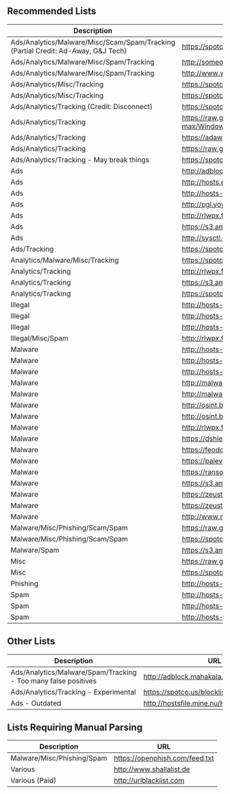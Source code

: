 Recommended Lists
-----------------

Description | URL
-------- | --------
Ads/Analytics/Malware/Misc/Scam/Spam/Tracking (Partial Credit: Ad-Away, G&J Tech) | https://spotco.us/blocklists/Mobile.txt
Ads/Analytics/Malware/Misc/Spam/Tracking | http://someonewhocares.org/hosts/hosts
Ads/Analytics/Malware/Misc/Spam/Tracking | http://www.winhelp2002.mvps.org/hosts.txt
Ads/Analytics/Misc/Tracking | https://spotco.us/blocklists/Misc.txt
Ads/Analytics/Misc/Tracking | https://spotco.us/blocklists/Mozilla.txt
Ads/Analytics/Tracking (Credit: Disconnect) | https://spotco.us/blocklists/Disconnect.txt
Ads/Analytics/Tracking | https://raw.githubusercontent.com/crazy-max/WindowsSpyBlocker/master/hostsBlockWindowsSpy.txt
Ads/Analytics/Tracking | https://adaway.org/hosts.txt
Ads/Analytics/Tracking | https://raw.githubusercontent.com/chiehmin/MinMinGuard/master/assets/host/output_file
Ads/Analytics/Tracking - May break things | https://spotco.us/blocklists/Microsoft.txt
Ads | http://adblock.gjtech.net/?format=unix-hosts
Ads | http://hosts.eladkarako.com/hosts.txt
Ads | http://hosts-file.net/ad_servers.txt
Ads | http://pgl.yoyo.org/as/serverlist.php?hostformat=html&mimetype=plaintext
Ads | http://rlwpx.free.fr/WPFF/hpub.7z
Ads | https://s3.amazonaws.com/lists.disconnect.me/simple_ad.txt
Ads | http://sysctl.org/cameleon/hosts
Ads/Tracking | https://spotco.us/blocklists/LG.txt
Analytics/Malware/Misc/Tracking | https://spotco.us/blocklists/Cameras.txt
Analytics/Tracking | http://rlwpx.free.fr/WPFF/htrc.7z
Analytics/Tracking | https://s3.amazonaws.com/lists.disconnect.me/simple_tracking.txt
Analytics/Tracking | https://spotco.us/blocklists/Cyanogen.txt
Illegal | http://hosts-file.net/fsa.txt
Illegal | http://hosts-file.net/pha.txt
Illegal | http://hosts-file.net/wrz.txt
Illegal/Misc/Spam | http://rlwpx.free.fr/WPFF/hmis.7z
Malware | http://hosts-file.net/emd.txt
Malware | http://hosts-file.net/exp.txt
Malware | http://hosts-file.net/hjk.txt
Malware | http://malwaredomains.lehigh.edu/files/immortal_domains.txt
Malware | http://malwaredomains.lehigh.edu/files/justdomains
Malware | http://osint.bambenekconsulting.com/feeds/c2-dommasterlist.txt
Malware | http://osint.bambenekconsulting.com/feeds/dga-feed.txt
Malware | http://rlwpx.free.fr/WPFF/hrsk.7z
Malware | https://dshield.org/feeds/suspiciousdomains_Low.txt
Malware | https://feodotracker.abuse.ch/blocklist/?download=domainblocklist
Malware | https://palevotracker.abuse.ch/blocklists.php?download=domainblocklist
Malware | https://ransomwaretracker.abuse.ch/downloads/RW_DOMBL.txt
Malware | https://s3.amazonaws.com/lists.disconnect.me/simple_malware.txt
Malware | https://zeustracker.abuse.ch/blocklist.php?download=baddomains
Malware | https://zeustracker.abuse.ch/blocklist.php?download=domainblocklist
Malware | http://www.malwaredomainlist.com/hostslist/hosts.txt
Malware/Misc/Phishing/Scam/Spam | https://raw.githubusercontent.com/Dawsey21/Lists/master/main-blacklist.txt
Malware/Misc/Phishing/Scam/Spam | https://spotco.us/blocklists/Scams.txt
Malware/Spam | https://s3.amazonaws.com/lists.disconnect.me/simple_malvertising.txt
Misc | https://raw.githubusercontent.com/StevenBlack/hosts/master/data/StevenBlack/hosts
Misc | https://spotco.us/blocklists/Toxic.txt
Phishing | http://hosts-file.net/psh.txt
Spam | http://hosts-file.net/grm.txt
Spam | http://hosts-file.net/hfs.txt
Spam | http://hosts-file.net/mmt.txt


Other Lists
-----------

Description | URL
-------- | --------
Ads/Analytics/Malware/Spam/Tracking - Too many false positives | http://adblock.mahakala.is
Ads/Analytics/Tracking - Experimental | https://spotco.us/blocklists/Experimental.txt
Ads - Outdated | http://hostsfile.mine.nu/Hosts.zip


Lists Requiring Manual Parsing
------------------------------

Description | URL
-------- | --------
Malware/Misc/Phishing/Spam | https://openphish.com/feed.txt
Various | http://www.shallalist.de
Various (Paid) | http://urlblacklist.com
